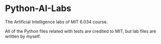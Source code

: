 # Python-AI-Labs
The Artificial Intelligence labs of MIT 6.034 course.

All of the Python files related with tests are credited to MIT, but lab files are written by myself.
